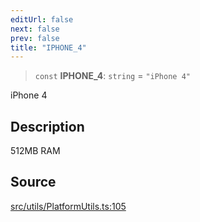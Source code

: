 ```yaml
---
editUrl: false
next: false
prev: false
title: "IPHONE_4"
---
```


> `const` **IPHONE\_4**: `string` = `"iPhone 4"`

iPhone 4

## Description

512MB RAM

## Source

[src/utils/PlatformUtils.ts:105](https://github.com/relishinc/dill-pixel/blob/10f512f7f577ca5e74162827f11215b28df5ca97/src/utils/PlatformUtils.ts#L105)
